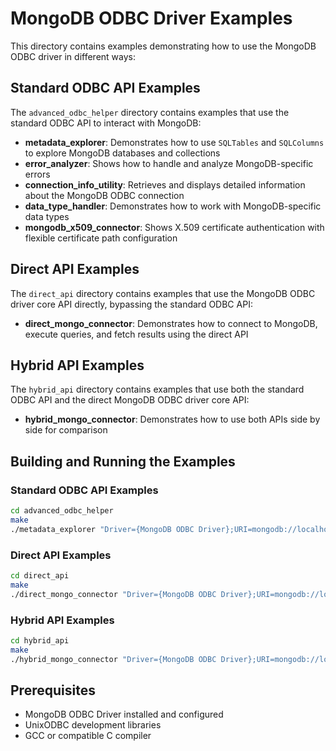 # MongoDB ODBC Driver Examples

This directory contains examples demonstrating how to use the MongoDB ODBC driver in different ways:

## Standard ODBC API Examples

The `advanced_odbc_helper` directory contains examples that use the standard ODBC API to interact with MongoDB:

- **metadata_explorer**: Demonstrates how to use `SQLTables` and `SQLColumns` to explore MongoDB databases and collections
- **error_analyzer**: Shows how to handle and analyze MongoDB-specific errors
- **connection_info_utility**: Retrieves and displays detailed information about the MongoDB ODBC connection
- **data_type_handler**: Demonstrates how to work with MongoDB-specific data types
- **mongodb_x509_connector**: Shows X.509 certificate authentication with flexible certificate path configuration

## Direct API Examples

The `direct_api` directory contains examples that use the MongoDB ODBC driver core API directly, bypassing the standard ODBC API:

- **direct_mongo_connector**: Demonstrates how to connect to MongoDB, execute queries, and fetch results using the direct API

## Hybrid API Examples

The `hybrid_api` directory contains examples that use both the standard ODBC API and the direct MongoDB ODBC driver core API:

- **hybrid_mongo_connector**: Demonstrates how to use both APIs side by side for comparison

## Building and Running the Examples

### Standard ODBC API Examples

```bash
cd advanced_odbc_helper
make
./metadata_explorer "Driver={MongoDB ODBC Driver};URI=mongodb://localhost:27017/"
```

### Direct API Examples

```bash
cd direct_api
make
./direct_mongo_connector "Driver={MongoDB ODBC Driver};URI=mongodb://localhost:27017/" "SELECT * FROM system.version"
```

### Hybrid API Examples

```bash
cd hybrid_api
make
./hybrid_mongo_connector "Driver={MongoDB ODBC Driver};URI=mongodb://localhost:27017/" "SELECT * FROM system.version"
```

## Prerequisites

- MongoDB ODBC Driver installed and configured
- UnixODBC development libraries
- GCC or compatible C compiler
```
